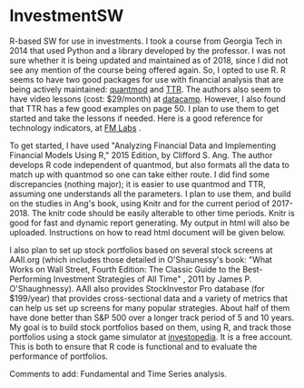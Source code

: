 # InvestmentSW
R-based SW for use in investments. I took a course from Georgia Tech in 2014 that used Python and a library developed by the professor. I was not sure whether it is being updated and maintained as of 2018, since I did not see any mention of the course being offered again. So, I opted to use R. R seems to have two good packages for use with financial analysis that are being actively maintained: [quantmod](https://cran.r-project.org/web/packages/quantmod/quantmod.pdf) and [TTR](https://cran.r-project.org/web/packages/TTR/TTR.pdf). The authors also seem to have video lessons (cost: $29/month) at [datacamp](https://www.datacamp.com/courses/manipulating-time-series-data-in-r-with-xts-zoo). However, I also found that TTR has a few good examples on page 50. I plan to use them to get started and take the lessons if needed. Here is a good reference for technology indicators, at [FM Labs](http://www.fmlabs.com/reference/default.htm) . 

To get started, I have used "Analyzing Financial Data and Implementing Financial Models Using R,"  2015  Edition, by Clifford S. Ang. The author develops R code independent of quantmod, but also formats all the data to match up with quantmod so one can take either route. I did find some discrepancies (nothing major); it is easier to use quantmod and TTR, assuming one understands all the parameters. I plan to use them, and build on the studies in Ang's book, using Knitr and for the current period of 2017-2018. The knitr code should be easily alterable to other time periods. Knitr is good for fast and dynamic report generating. My output in html will also be uploaded. Instructions on how to read html document will be given below.

I also plan to set up stock portfolios based on several stock screens at AAII.org (which includes those detailed in O'Shaunessy's book: 
"What Works on Wall Street, Fourth Edition: The Classic Guide to the Best-Performing Investment Strategies of All Time" , 2011
by James P. O'Shaughnessy). AAII also provides StockInvestor Pro database (for $199/year) that provides cross-sectional data and a variety of metrics that can help us set up screens for many popular strategies. About half of them have done better than S&P 500 over a longer track period of 5 and 10 years. My goal is to build stock portfolios based on them, using R, and track those portfolios using a stock game simulator at [investopedia](https://www.investopedia.com/simulator/). It is a free account. This is both to ensure that R code is functional and to evaluate the performance of portfolios. 

Comments to add: Fundamental and Time Series analysis. 
